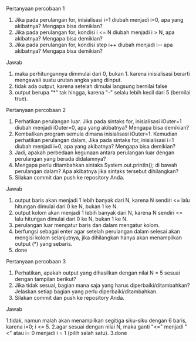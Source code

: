 Pertanyaan percobaan 1
1. Jika pada perulangan for, inisialisasi i=1 diubah menjadi i=0, apa yang akibatnya? 
Mengapa bisa demikian? 
2. Jika pada perulangan for, kondisi i <= N diubah menjadi i > N, apa akibatnya? Mengapa 
bisa demikian? 
3. Jika pada perulangan for, kondisi step i++ diubah menjadi i-- apa akibatnya? Mengapa 
bisa demikian? 

Jawab

1. maka perhitungannya dimmulai dari 0, bukan 1. karena inisialisasi berarti mengawali suatu urutan angka yang diinput.
2. tidak ada output, karena setelah dimulai langsung bernilai false
3. output berupa "*" tak hingga, karena "-" selalu lebih kecil dari 5 (bernilai true).

Pertanyaan percobaan 2

1. Perhatikan perulangan luar. Jika pada sintaks for, inisialisasi iOuter=1 diubah menjadi 
iOuter=0, apa yang akibatnya? Mengapa bisa demikian? 
2. Kembalikan program semula dimana inisialisasi iOuter=1. Kemudian perhatikan 
perulangan dalam, Jika pada sintaks for, inisialisasi i=1 diubah menjadi i=0, apa yang 
akibatnya? Mengapa bisa demikian? 
3. Jadi, apakah perbedaan kegunaan antara perulangan luar dengan perulangan yang 
berada didalamnya? 
4. Mengapa perlu ditambahkan sintaks System.out.println(); di bawah perulangan 
dalam? Apa akibatnya jika sintaks tersebut dihilangkan? 
5. Silakan commit dan push ke repository Anda.

Jawab

1. output baris akan menjadi 1 lebih banyak dari N, karena N sendiri <= lalu hitungan dimulai dari 0 ke N, bukan 1 ke N. 
2. output kolom akan menjadi 1 lebih banyak dari N, karena N sendiri <= lalu hitungan dimulai dari 0 ke N, bukan 1 ke N. 
3. perulangan luar mengatur baris dan dalam mengatur kolom.
4. berfungsi sebagai enter agar setelah perulangan dalam selesai akan mengisi kolom selanjutnya, jika dihilangkan hanya akan menampilkan output (*) yang sebaris.
5. done

Pertanyaan percobaan 3

1. Perhatikan, apakah output yang dihasilkan dengan nilai N = 5 sesuai dengan tampilan 
berikut? 
2. Jika tidak sesuai, bagian mana saja yang harus diperbaiki/ditambahkan? Jelaskan
setiap bagian yang perlu diperbaiki/ditambahkan. 
3. Silakan commit dan push ke repository Anda.

Jawab

1.tidak, namun malah akan menampilkan segitiga siku-siku dengan 6 baris, karena i=0; i <= 5. 
2.agar sesuai dengan nilai N, maka ganti "<=" menjadi "<" atau i= 0 menjadi i = 1 (pilih salah satu). 
3.done